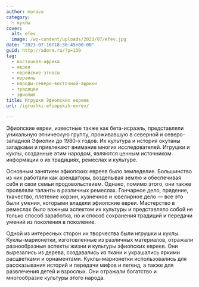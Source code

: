 ```yaml
---
author: morava
category:
  - куклы
cover:
  alt: efev
  image: /wp-content/uploads/2023/07/efev.jpg
date: "2023-07-16T18:36:45+00:00"
guid: http://adora.ru/?p=139
tag:
  - восточная-африка
  - евреи
  - еврейские-этносы
  - израиль
  - народы-северо-восточной-африки
  - традиции
  - эфиопия
title: Игрушки Эфиопских евреев
url: /igrushki-efiopskih-evrev/

---
```

Эфиопские евреи, известные также как бета-исраэль, представляли уникальную этническую группу, проживавшую в северной и северо-западной Эфиопии до 1980-х годов. Их культура и история окутаны загадками и привлекают внимание многих исследователей. Игрушки и куклы, созданные этим народом, являются ценным источником информации о их традициях, ремеслах и культуре.

Основным занятием эфиопских евреев было земледелие. Большинство из них работали как арендаторы, возделывая землю и обеспечивая себя и свои семьи продовольствием. Однако, помимо этого, они также проявляли таланты в различных ремеслах. Гончарное дело, прядение, ткачество, плетение корзин, кузнечное и ювелирное дело — все это были умения, которыми владели эфиопские евреи. Мастерство в ремеслах было важным аспектом их культуры и представляло собой не только способ заработка, но и способ сохранения традиций и передачи умений из поколения в поколение.

Одной из интересных сторон их творчества были игрушки и куклы. Куклы-марионетки, изготовленные из различных материалов, отражали разнообразные аспекты жизни и культуры эфиопских евреев. Они вырезались из дерева, создавались из ткани и украшались яркими расцветками и орнаментами. Куклы-марионетки использовались для рассказывания историй и передачи мифов и легенд, а также для развлечения детей и взрослых. Они отражали богатство и многообразие культуры этого народа.
